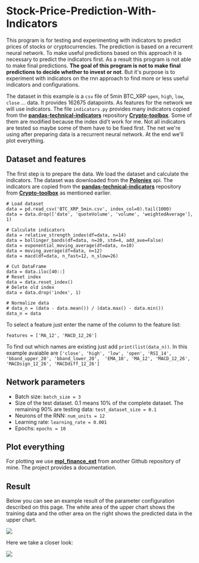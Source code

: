 # Stock-Price-Prediction-With-Indicators

This program is for testing and experimenting with indicators to predict prices of stocks or cryptocurrencies.
The prediction is based on a recurrent neural network. To make useful predictions based on this approach it is necessary 
to predict the indicators first. As a result this program is not able to make final predictions. 
**The goal of this program is not to make final predictions to decide whether to invest or not**. 
But it's purpose is to experiment with indicators on the rnn approach to find more or less useful 
indicators and configurations.

The dataset in this example is a `csv` file of 5min BTC_XRP `open`, `high`, `low`, `close` ... data.
It provides 162675 datapoints. As features for the network we will use indicators. 
The file `indicators.py` provides many indicators copied from the
[**pandas-technical-indicators**](https://github.com/Crypto-toolbox/pandas-technical-indicators)
repository [**Crypto-toolbox**](https://github.com/Crypto-toolbox). Some of them are modified because
the index did't work for me. Not all indicators are tested so maybe some of them have to be fixed first.
The net we're using after preparing data is a recurrent neural network. At the end  we'll plot everything.

Dataset and features
-

The first step is to prepare the data. We load the dataset and calculate the indicators. The dataset
was downloaded from the [**Poloniex**](https://poloniex.com/) api. The indicators are copied from the
[**pandas-technical-indicators**](https://github.com/Crypto-toolbox/pandas-technical-indicators)
repository from [**Crypto-toolbox**](https://github.com/Crypto-toolbox) as mentioned earlier.

```
# Load dataset
data = pd.read_csv('BTC_XRP_5min.csv', index_col=0).tail(1000)
data = data.drop(['date', 'quoteVolume', 'volume', 'weightedAverage'], 1)

# Calculate indicators
data = relative_strength_index(df=data, n=14)
data = bollinger_bands(df=data, n=20, std=4, add_ave=False)
data = exponential_moving_average(df=data, n=10)
data = moving_average(df=data, n=12)
data = macd(df=data, n_fast=12, n_slow=26)

# Cut DataFrame
data = data.iloc[40::]
# Reset index
data = data.reset_index()
# Delete old index
data = data.drop('index', 1)

# Normalize data
# data_n = (data - data.mean()) / (data.max() - data.min())
data_n = data
```
To select a feature just enter the name of the column to the feature list:

```
features = ['MA_12', 'MACD_12_26']
```
To find out which names are existing just add `print(list(data_n))`. In this example avaiable are
`['close', 'high', 'low', 'open', 'RSI_14', 'bband_upper_20', 'bband_lower_20', 
'EMA_10', 'MA_12', 'MACD_12_26', 'MACDsign_12_26', 'MACDdiff_12_26']`

Network parameters
-

* Batch size: `batch_size = 3`
* Size of the test dataset. 0.1 means 10% of the complete dataset. The remaining 90% are testing data: `test_dataset_size = 0.1`
* Neurons of the RNN: `num_units = 12`
* Learning rate: `learning_rate = 0.001`
* Epochs: `epochs = 10`

Plot everything
-

For plotting we use [**mpl_finance_ext**](https://github.com/z33pX/mpl_finance_ext) from another Github repository 
of mine. The project provides a documentation.

Result
-

Below you can see an example result of the parameter configuration described on this page.
The white area of the upper chart shows the training data and the other area on the right shows 
the predicted data in the upper chart.

![](https://github.com/z33pX/Stock-Price-Prediction-With-Indicators/blob/master/pic_01.png)

Here we take a closer look:

![](https://github.com/z33pX/Stock-Price-Prediction-With-Indicators/blob/master/pic_02.png)
